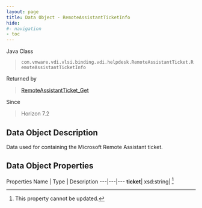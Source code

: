 ```yaml
---
layout: page
title: Data Object - RemoteAssistantTicketInfo
hide:
#- navigation
- toc
---
```






Java Class
> `com.vmware.vdi.vlsi.binding.vdi.helpdesk.RemoteAssistantTicket.RemoteAssistantTicketInfo`

Returned by
> [RemoteAssistantTicket_Get](vdi.helpdesk.RemoteAssistantTicket.md#get)

Since
> Horizon 7.2


## Data Object Description

Data used for containing the Microsoft Remote Assistant ticket.

## Data Object Properties
Properties
Name |  Type |  Description
---|---|---
**ticket**|  xsd:string| [^2]
 


 


[^2]: This property cannot be updated.